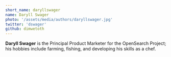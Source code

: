 ```yaml
---
short_name: daryllswager
name: Daryll Swager
photo: '/assets/media/authors/daryllswager.jpg'
twitter: 'dswager'
github: dimwetoth
---
```

**Daryll Swager** is the Principal Product Marketer for the OpenSearch Project; his hobbies include farming, fishing, and developing his skills as a chef.